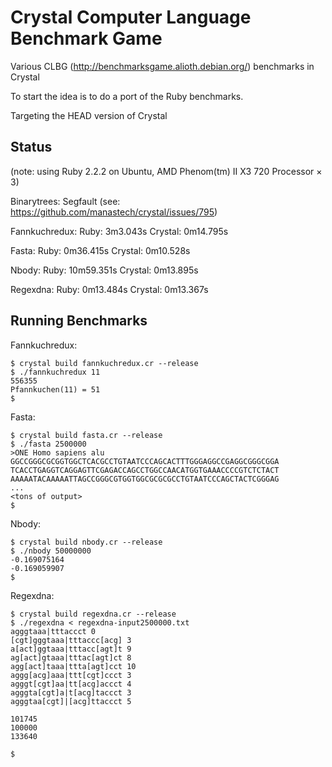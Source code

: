 Crystal Computer Language Benchmark Game
========================================

Various CLBG (http://benchmarksgame.alioth.debian.org/) benchmarks in Crystal

To start the idea is to do a port of the Ruby benchmarks.

Targeting the HEAD version of Crystal

Status
------

(note: using Ruby 2.2.2 on Ubuntu, AMD Phenom(tm) II X3 720 Processor × 3)

Binarytrees: Segfault (see: https://github.com/manastech/crystal/issues/795)

Fannkuchredux:
  Ruby:     3m3.043s
  Crystal:  0m14.795s

Fasta:
  Ruby:     0m36.415s
  Crystal:  0m10.528s

Nbody:
  Ruby:     10m59.351s
  Crystal:  0m13.895s

Regexdna:
  Ruby:     0m13.484s
  Crystal:  0m13.367s

Running Benchmarks
------------------

Fannkuchredux:

    $ crystal build fannkuchredux.cr --release
    $ ./fannkuchredux 11
    556355
    Pfannkuchen(11) = 51
    $

Fasta:

    $ crystal build fasta.cr --release
    $ ./fasta 2500000
    >ONE Homo sapiens alu
    GGCCGGGCGCGGTGGCTCACGCCTGTAATCCCAGCACTTTGGGAGGCCGAGGCGGGCGGA
    TCACCTGAGGTCAGGAGTTCGAGACCAGCCTGGCCAACATGGTGAAACCCCGTCTCTACT
    AAAAATACAAAAATTAGCCGGGCGTGGTGGCGCGCGCCTGTAATCCCAGCTACTCGGGAG
    ...
    <tons of output>
    $

Nbody:

    $ crystal build nbody.cr --release
    $ ./nbody 50000000
    -0.169075164
    -0.169059907
    $

Regexdna:

    $ crystal build regexdna.cr --release
    $ ./regexdna < regexdna-input2500000.txt
    agggtaaa|tttaccct 0
    [cgt]gggtaaa|tttaccc[acg] 3
    a[act]ggtaaa|tttacc[agt]t 9
    ag[act]gtaaa|tttac[agt]ct 8
    agg[act]taaa|ttta[agt]cct 10
    aggg[acg]aaa|ttt[cgt]ccct 3
    agggt[cgt]aa|tt[acg]accct 4
    agggta[cgt]a|t[acg]taccct 3
    agggtaa[cgt]|[acg]ttaccct 5

    101745
    100000
    133640

    $
